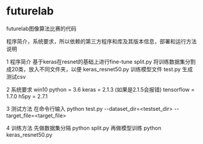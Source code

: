 # futurelab
futurelab图像算法比赛的代码

程序简介，系统要求，所以依赖的第三方程序和库及其版本信息，部署和运行方法说明

1 程序简介 基于keras在resnet的基础上进行fine-tune
split.py              将训练数据集分割成20类，放入不同文件夹，以便
keras_resnet50.py     训练模型文件
test.py               生成测试csv

2 系统要求 win10
          python = 3.6
          keras = 2.1.3 (如果是2.1.5会报错)
          tensorflow = 1.7.0
          h5py = 2.7.1
          
3 测试方法 在命令行输入
python test.py --dataset_dir=<testset_dir> --target_file=<target_file>

4 训练方法 先做数据集分隔 
python split.py 
再做模型训练 
python keras_resnet50.py
